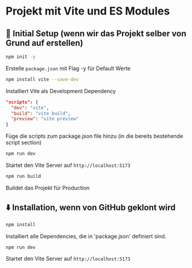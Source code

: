 # Projekt mit Vite und ES Modules

## 🔧 Initial Setup (wenn wir das Projekt selber von Grund auf erstellen)

```bash
npm init -y
```

Erstelle `package.json` mit Flag -y für Default Werte

```bash
npm install vite --save-dev
```

Installiert Vite als Development Dependency

```json
"scripts": {
  "dev": "vite",
  "build": "vite build",
  "preview": "vite preview"
}
```

Füge die scripts zum package.json file hinzu (in die bereits bestehende script section)

```bash
npm run dev
```

Startet den Vite Server auf `http://localhost:5173`

```bash
npm run build
```

Buildet das Projekt für Production

## ⬇️ Installation, wenn von GitHub geklont wird

```bash
npm install
```

Installiert alle Dependencies, die in 'package.json' definiert sind.

```bash
npm run dev
```

Startet den Vite Server auf `http://localhost:5173`
